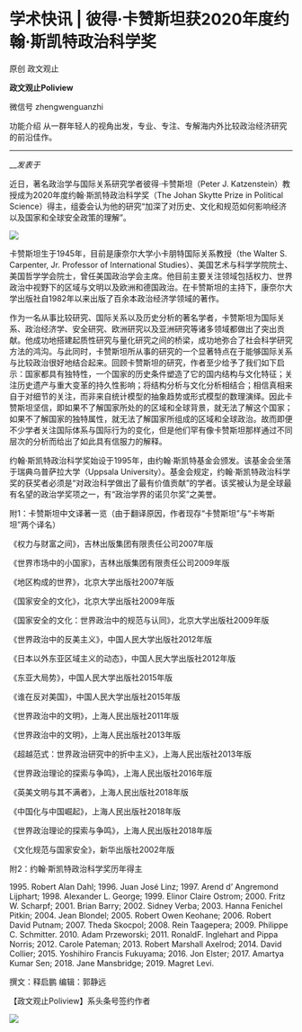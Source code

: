 

#  学术快讯 | 彼得·卡赞斯坦获2020年度约翰·斯凯特政治科学奖

原创 政文观止 

**政文观止Poliview** 

微信号 zhengwenguanzhi

功能介绍 从一群年轻人的视角出发，专业、专注、专解海内外比较政治经济研究的前沿佳作。

____

___发表于_


近日，著名政治学与国际关系研究学者彼得·卡赞斯坦（Peter J. Katzenstein）教授成为2020年度约翰·斯凯特政治科学奖（The Johan
Skytte Prize in Political
Science）得主，组委会认为他的研究“加深了对历史、文化和规范如何影响经济以及国家和全球安全政策的理解”。

  

![](/images/305/2.png)

  

  
  

  

卡赞斯坦生于1945年，目前是康奈尔大学小卡朋特国际关系教授（the Walter S. Carpenter, Jr. Professor of
International
Studies）、美国艺术与科学学院院士、美国哲学学会院士，曾任美国政治学会主席。他目前主要关注领域包括权力、世界政治中视野下的区域与文明以及欧洲和德国政治。在卡赞斯坦的主持下，康奈尔大学出版社自1982年以来出版了百余本政治经济学领域的著作。

  

作为一名从事比较研究、国际关系以及历史分析的著名学者，卡赞斯坦为国际关系、政治经济学、安全研究、欧洲研究以及亚洲研究等诸多领域都做出了突出贡献。他成功地搭建起质性研究与量化研究之间的桥梁，成功地弥合了社会科学研究方法的鸿沟。与此同时，卡赞斯坦所从事的研究的一个显著特点在于能够国际关系与比较政治很好地结合起来。回顾卡赞斯坦的研究，作者至少给予了我们如下启示：国家都具有独特性，一个国家的历史条件塑造了它的国内结构与文化特征；关注历史遗产与重大变革的持久性影响；将结构分析与文化分析相结合；相信真相来自于对细节的关注，而非来自统计模型的抽象趋势或形式模型的数理演绎。因此卡赞斯坦坚信，即如果不了解国家所处的的区域和全球背景，就无法了解这个国家；如果不了解国家的独特属性，就无法了解国家所组成的区域和全球政治。故而即便不少学者关注国际体系与国际行为的变化，但是他们罕有像卡赞斯坦那样通过不同层次的分析而给出了如此具有信服力的解释。

  

约翰·斯凯特政治科学奖始设于1995年，由约翰·斯凯特基金会颁发。该基金会坐落于瑞典乌普萨拉大学（Uppsala
University）。基金会规定，约翰·斯凯特政治科学奖的获奖者必须是“对政治科学做出了最有价值贡献”的学者。该奖被认为是全球最有名望的政治学奖项之一，有“政治学界的诺贝尔奖”之美誉。

  

  
  

  

附1：卡赞斯坦中文译著一览（由于翻译原因，作者现存“卡赞斯坦”与“卡岑斯坦”两个译名）  

《权力与财富之间》，吉林出版集团有限责任公司2007年版  

《世界市场中的小国家》，吉林出版集团有限责任公司2009年版

《地区构成的世界》，北京大学出版社2007年版

《国家安全的文化》，北京大学出版社2009年版

《国家安全的文化：世界政治中的规范与认同》，北京大学出版社2009年版

《世界政治中的反美主义》，中国人民大学出版社2012年版

《日本以外东亚区域主义的动态》，中国人民大学出版社2012年版

《东亚大局势》，中国人民大学出版社2015年版

《谁在反对美国》，中国人民大学出版社2015年版

《世界政治中的文明》，上海人民出版社2011年版

《世界政治中的文明》，上海人民出版社2013年版

《超越范式：世界政治研究中的折中主义》，上海人民出版社2013年版

《世界政治理论的探索与争鸣》，上海人民出版社2016年版

《英美文明与其不满者》，上海人民出版社2018年版

《中国化与中国崛起》，上海人民出版社2018年版

《世界政治理论的探索与争鸣》，上海人民出版社2018年版

《文化规范与国家安全》，新华出版社2002年版

  

  
  

  

附2：约翰·斯凯特政治科学奖历年得主

  

1995\. Robert Alan Dahl; 1996. Juan José Linz; 1997. Arend d’ Angremond
Lijphart; 1998. Alexander L. George; 1999. Elinor Claire Ostrom; 2000. Fritz
W. Scharpf; 2001. Brian Barry; 2002. Sidney Verba; 2003. Hanna Fenichel
Pitkin; 2004. Jean Blondel; 2005. Robert Owen Keohane; 2006. Robert David
Putnam; 2007. Theda Skocpol; 2008. Rein Taagepera; 2009. Philippe C.
Schmitter. 2010. Adam Przeworski; 2011. RonaldF. Inglehart and Pippa Norris;
2012. Carole Pateman; 2013. Robert Marshall Axelrod; 2014. David Collier;
2015. Yoshihiro Francis Fukuyama; 2016. Jon Elster; 2017. Amartya Kumar Sen;
2018. Jane Mansbridge; 2019. Magret Levi.

  

撰文：释启鹏 编辑：郭静远

【政文观止Poliview】系头条号签约作者

  

![](/images/305/3.jpeg)

  

